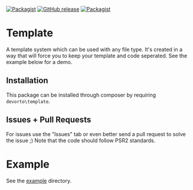 [![Packagist](https://img.shields.io/packagist/l/gdwebs/template.svg?maxAge=86400)](LICENSE.md)
[![GitHub release](https://img.shields.io/github/release/GeoffreyDijkstra/template.svg?maxAge=86400)](https://github.com/GeoffreyDijkstra/template/releases)
[![Packagist](https://img.shields.io/packagist/dd/gdwebs/template.svg?maxAge=86400)](https://packagist.org/packages/gdwebs/template)

# Template
A template system which can be used with any file type.
It's created in a way that will force you to keep your template and code seperated.
See the example below for a demo.

## Installation
This package can be installed through composer by requiring `devorto\template`.

## Issues + Pull Requests
For issues use the "Issues" tab or even better send a pull request to solve the issue ;)
Note that the code should follow PSR2 standards.

# Example
See the [example](example) directory. 
